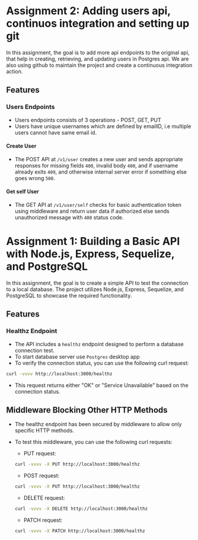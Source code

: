 # Assignment 2: Adding users api, continuos integration and setting up git

In this assignment, the goal is to add more api endpoints to the original api, that help in creating, retrieving, and updating users in Postgres api. We are also using github to maintain the project and create a continuous integration action.

## Features

### Users Endpoints

- Users endpoints consists of 3 operations - POST, GET, PUT
- Users have unique usernames which are defined by emailID, i.e multiple users cannot have same email id.

#### Create User
- The POST API at `/v1/user` creates a new user and sends appropriate responses for missing fields `400`, invalid body `400`, and if username already exits `409`, and otherwise internal server error if something else goes wrong `500`.

#### Get self User
- The GET API at `/v1/user/self` checks for basic authentication token using middleware and return user data if authorized else sends unauthorized message with `400` status code.

# Assignment 1: Building a Basic API with Node.js, Express, Sequelize, and PostgreSQL

In this assignment, the goal is to create a simple API to test the connection to a local database. The project utilizes Node.js, Express, Sequelize, and PostgreSQL to showcase the required functionality.

## Features

### Healthz Endpoint
- The API includes a `healthz` endpoint designed to perform a database connection test.
- To start database server use `Postgres` desktop app
- To verify the connection status, you can use the following curl request:
```bash
curl -vvvv http://localhost:3000/healthz
```
- This request returns either "OK" or "Service Unavailable" based on the connection status.
  
## Middleware Blocking Other HTTP Methods
- The healthz endpoint has been secured by middleware to allow only specific HTTP methods.
- To test this middleware, you can use the following curl requests:
  - PUT request:
  ```bash 
  curl -vvvv -X PUT http://localhost:3000/healthz
  ```

  - POST request:
  ```bash 
  curl -vvvv -X PUT http://localhost:3000/healthz
  ```
  - DELETE request:
  ```bash 
  curl -vvvv -X DELETE http://localhost:3000/healthz
  ```
  - PATCH request:
  ```bash 
  curl -vvvv -X PATCH http://localhost:3000/healthz
  ```
